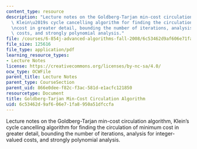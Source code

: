 ```yaml
---
content_type: resource
description: "Lecture notes on the Goldberg-Tarjan min-cost circulation algorithm,\
  \ Klein\u2019s cycle cancelling algorithm for finding the circulation of minimum\r\
  \ncost in greater detail, bounding the number of iterations, analysis for integer-valued\
  \ costs, and strongly polynomial analysis."
file: /courses/6-854j-advanced-algorithms-fall-2008/6c53462d9af606e71fa8950a51dfccfa_lec4.pdf
file_size: 125616
file_type: application/pdf
learning_resource_types:
- Lecture Notes
license: https://creativecommons.org/licenses/by-nc-sa/4.0/
ocw_type: OCWFile
parent_title: Lecture Notes
parent_type: CourseSection
parent_uid: 866e0dee-f82c-f3ac-581d-e1acfc121850
resourcetype: Document
title: Goldberg-Tarjan Min-Cost Circulation Algorithm
uid: 6c53462d-9af6-06e7-1fa8-950a51dfccfa
---
```

Lecture notes on the Goldberg-Tarjan min-cost circulation algorithm, Klein’s cycle cancelling algorithm for finding the circulation of minimum
cost in greater detail, bounding the number of iterations, analysis for integer-valued costs, and strongly polynomial analysis.